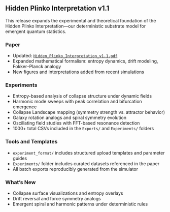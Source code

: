 ## Hidden Plinko Interpretation v1.1

This release expands the experimental and theoretical foundation of the Hidden Plinko Interpretation—our deterministic substrate model for emergent quantum statistics.

### Paper
- Updated: [`Hidden_Plinko_Interpretation_v1.1.pdf`](arXiv_submission/Hidden_Plinko_Interpretation_v1.1.pdf)
- Expanded mathematical formalism: entropy dynamics, drift modeling, Fokker–Planck analogy
- New figures and interpretations added from recent simulations

### Experiments
- Entropy-based analysis of collapse structure under dynamic fields
- Harmonic mode sweeps with peak correlation and bifurcation emergence
- Collapse Landscape mapping (symmetry strength vs. attractor behavior)
- Galaxy rotation analogs and spiral symmetry evolution
- Oscillating field studies with FFT-based resonance detection
- 1000+ total CSVs included in the `Exports/` and `Experiments/` folders

### Tools and Templates
- `experiment_format/` includes structured upload templates and parameter guides
- `Experiments/` folder includes curated datasets referenced in the paper
- All batch exports reproducibly generated from the simulator

### What’s New
- Collapse surface visualizations and entropy overlays
- Drift reversal and force symmetry analogs
- Emergent spiral and harmonic patterns under deterministic rules